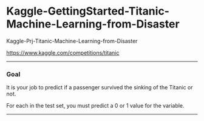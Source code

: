 # Kaggle-GettingStarted-Titanic-Machine-Learning-from-Disaster
Kaggle-Prj-Titanic-Machine-Learning-from-Disaster

https://www.kaggle.com/competitions/titanic

-------

### Goal
It is your job to predict if a passenger survived the sinking of the Titanic or not.

For each in the test set, you must predict a 0 or 1 value for the variable.


-----
